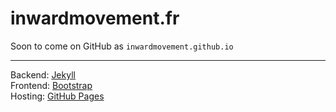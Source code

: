 # inwardmovement.fr

Soon to come on GitHub as `inwardmovement.github.io`

---

Backend: [Jekyll](https://jekyllrb.com/)  
Frontend: [Bootstrap](http://getbootstrap.com/)  
Hosting: [GitHub Pages](https://pages.github.com/)  
